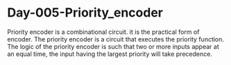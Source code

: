 # Day-005-Priority_encoder
Priority encoder is a combinational circuit. it is the practical form of encoder. The priority encoder is a circuit that executes the priority function. The logic of the priority encoder is such that two or more inputs appear at an equal time, the input having the largest priority will take precedence.
